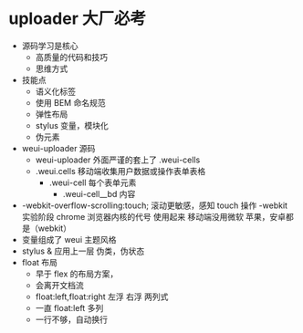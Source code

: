 # uploader 大厂必考

- 源码学习是核心
  - 高质量的代码和技巧
  - 思维方式
- 技能点
  - 语义化标签
  - 使用 BEM 命名规范
  - 弹性布局
  - stylus 变量，模块化
  - 伪元素
- weui-uploader 源码
  - weui-uploader 外面严谨的套上了 .weui-cells
  - .weui.cells 移动端收集用户数据或操作表单表格
    - .weui-cell 每个表单元素
      - .weui-cell\_\_bd 内容
- -webkit-overflow-scrolling:touch;
  滚动更敏感，感知 touch 操作
  -webkit 实验阶段
  chrome 浏览器内核的代号 使用起来
  移动端没用微软 苹果，安卓都是（webkit）
- 变量组成了 weui 主题风格
- stylus & 应用上一层 伪类，伪状态
- float 布局
  - 早于 flex 的布局方案，
  - 会离开文档流
  - float:left,float:right 左浮 右浮 两列式
  - 一直 float:left 多列
  - 一行不够，自动换行

